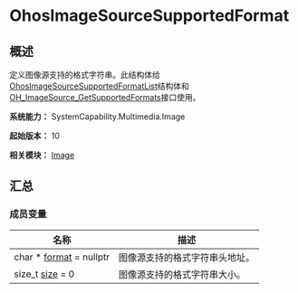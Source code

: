 # OhosImageSourceSupportedFormat


## 概述

定义图像源支持的格式字符串。此结构体给[OhosImageSourceSupportedFormatList](_ohos_image_source_supported_format_list.md)结构体和[OH_ImageSource_GetSupportedFormats](image.md#oh_imagesource_getsupportedformats)接口使用。

**系统能力：** SystemCapability.Multimedia.Image

**起始版本：** 10

**相关模块：** [Image](image.md)


## 汇总


### 成员变量

| 名称 | 描述 | 
| -------- | -------- |
| char \* [format](image.md#format) = nullptr | 图像源支持的格式字符串头地址。 |
| size_t [size](image.md#size-57) = 0 | 图像源支持的格式字符串大小。 |
